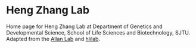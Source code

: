 # Heng Zhang Lab

Home page for Heng Zhang Lab at Department of Genetics and Developmental Science, School of Life Sciences and Biotechnology, SJTU. Adapted from the [Allan Lab][allan] and [hlilab][hlilab].

[allan]: https://github.com/mpa139/allanlab
[hlilab]: https://github.com/hlilab/hlilab.github.io


